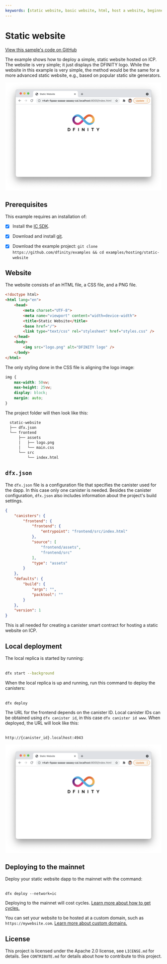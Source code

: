 ```yaml
---
keywords: [static website, basic website, html, host a website, beginner]
---
```


# Static website

[View this sample's code on GitHub](https://github.com/dfinity/examples/tree/master/hosting/static-website)

The example shows how to deploy a simple, static website hosted on ICP. The website is very simple; it just displays the DFINITY logo. While the website in this example is very simple, the method would be the same for a more advanced static website, e.g., based on popular static site generators.

![Website](README_images/website.png)

## Prerequisites

This example requires an installation of:

- [x] Install the [IC SDK](https://internetcomputer.org/docs/current/developer-docs/setup/install/).

- [x] Download and install [git](https://git-scm.com/downloads).

- [x] Download the example project: `git clone https://github.com/dfinity/examples && cd examples/hosting/static-website`

## Website

The website consists of an HTML file, a CSS file, and a PNG file.

```html
<!doctype html>
<html lang="en">
    <head>
        <meta charset="UTF-8">
        <meta name="viewport" content="width=device-width">
        <title>Static Website</title>
        <base href="/">
        <link type="text/css" rel="stylesheet" href="styles.css" />
    </head>
    <body>
        <img src="logo.png" alt="DFINITY logo" />
    </body>
</html>

```

The only styling done in the CSS file is aligning the logo image:

```css
img {
    max-width: 50vw;
    max-height: 25vw;
    display: block;
    margin: auto;
}
```

The project folder will then look like this:

```
  static-website
  ├── dfx.json
  └── frontend
      ├── assets
      │   ├── logo.png
      │   └── main.css
      └── src
          └── index.html
```
## `dfx.json`

The `dfx.json` file is a configuration file that specifies the canister used for the dapp. In this case only one canister is needed. Besides the canister configuration, `dfx.json` also includes information about the project's build settings.

```json
{
    "canisters": {
        "frontend": {
            "frontend": {
                "entrypoint": "frontend/src/index.html"
            },
            "source": [
                "frontend/assets",
                "frontend/src"
            ],
            "type": "assets"
        }
    },
    "defaults": {
        "build": {
            "args": "",
            "packtool": ""
        }
    },
    "version": 1
}
```

This is all needed for creating a canister smart contract for hosting a static website on ICP.

## Local deployment

The local replica is started by running:

```bash

dfx start --background

```

When the local replica is up and running, run this command to deploy the canisters:

```bash

dfx deploy

```

The URL for the frontend depends on the canister ID.  Local canister IDs can be obtained using `dfx canister id`, in this case `dfx canister id www`. When deployed, the URL will look like this:

```

http://{canister_id}.localhost:4943

```

![Candid UI](README_images/website.png)

## Deploying to the mainnet 

Deploy your static website dapp to the mainnet with the command:

```

dfx deploy --network=ic

```

Deploying to the mainnet will cost cycles. [Learn more about how to get cycles.](https://internetcomputer.org/docs/building-apps/getting-started/tokens-and-cycles)

You can set your website to be hosted at a custom domain, such as `https://mywebsite.com`. [Learn more about custom domains.](https://internetcomputer.org/docs/building-apps/frontends/custom-domains/using-custom-domains)

## License

This project is licensed under the Apache 2.0 license, see `LICENSE.md` for details. See `CONTRIBUTE.md` for details about how to contribute to this project. 

